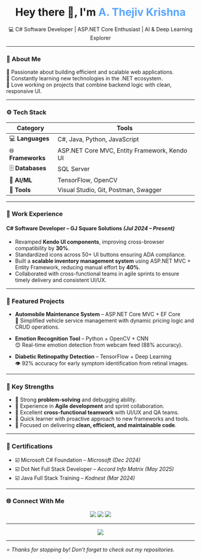 <!-- 🖤 Minimal Dark Profile README for ThejivK -->

<h1 align="center">Hey there 👋, I'm <span style="color:#58A6FF">A. Thejiv Krishna</span></h1>

<p align="center">
  💻 C# Software Developer | ASP.NET Core Enthusiast | AI & Deep Learning Explorer
</p>

---

### 🧠 About Me
🎯 Passionate about building efficient and scalable web applications.  
🌱 Constantly learning new technologies in the .NET ecosystem.  
💬 Love working on projects that combine backend logic with clean, responsive UI.

---

### ⚙️ Tech Stack

| Category | Tools |
|-----------|--------|
| 💻 **Languages** | C#, Java, Python, JavaScript |
| 🌐 **Frameworks** | ASP.NET Core MVC, Entity Framework, Kendo UI |
| 🗄️ **Databases** | SQL Server |
| 🤖 **AI/ML** | TensorFlow, OpenCV |
| 🧰 **Tools** | Visual Studio, Git, Postman, Swagger |

---

### 💼 Work Experience

#### **C# Software Developer – GJ Square Solutions** *(Jul 2024 – Present)*
- Revamped **Kendo UI components**, improving cross-browser compatibility by **30%**.  
- Standardized icons across 50+ UI buttons ensuring ADA compliance.  
- Built a **scalable inventory management system** using ASP.NET MVC + Entity Framework, reducing manual effort by **40%**.  
- Collaborated with cross-functional teams in agile sprints to ensure timely delivery and consistent UI/UX.  

---

### 🚀 Featured Projects

- **Automobile Maintenance System** – ASP.NET Core MVC + EF Core  
  🧰 Simplified vehicle service management with dynamic pricing logic and CRUD operations.

- **Emotion Recognition Tool** – Python + OpenCV + CNN  
  😊 Real-time emotion detection from webcam feed (88% accuracy).

- **Diabetic Retinopathy Detection** – TensorFlow + Deep Learning  
  👁️ 92% accuracy for early symptom identification from retinal images.

---

### 💪 Key Strengths
- 🔹 Strong **problem-solving** and debugging ability.  
- 🔹 Experience in **Agile development** and sprint collaboration.  
- 🔹 Excellent **cross-functional teamwork** with UI/UX and QA teams.  
- 🔹 Quick learner with proactive approach to new frameworks and tools.  
- 🔹 Focused on delivering **clean, efficient, and maintainable code**.  

---

### 🧾 Certifications
- ☑️ Microsoft C# Foundation – *Microsoft (Dec 2024)*  
- ☑️ Dot Net Full Stack Developer – *Accord Info Matrix (May 2025)*  
- ☑️ Java Full Stack Training – *Kodnest (Mar 2024)*  

---

### 🌐 Connect With Me

<p align="center">
  <a href="mailto:thejivk@gmail.com"><img src="https://img.shields.io/badge/Email-D14836?style=for-the-badge&logo=gmail&logoColor=white"/></a>
  <a href="https://www.linkedin.com/in/thejiv-krishna"><img src="https://img.shields.io/badge/LinkedIn-0077B5?style=for-the-badge&logo=linkedin&logoColor=white"/></a>
  <a href="https://github.com/ThejivK"><img src="https://img.shields.io/badge/GitHub-100000?style=for-the-badge&logo=github&logoColor=white"/></a>
</p>

---

<p align="center">
  <img src="https://readme-typing-svg.herokuapp.com?font=Fira+Code&pause=1000&color=58A6FF&center=true&vCenter=true&width=460&lines=Full+Stack+Developer;C%23+Software+Engineer;AI+and+Deep+Learning+Enthusiast;Always+Learning+New+Tech!"/>
</p>

---

⭐ *Thanks for stopping by! Don’t forget to check out my repositories.*
